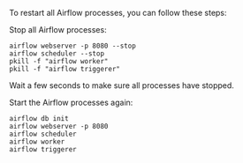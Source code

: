 To restart all Airflow processes, you can follow these steps:

Stop all Airflow processes:

```
airflow webserver -p 8080 --stop
airflow scheduler --stop
pkill -f "airflow worker"
pkill -f "airflow triggerer"
```

Wait a few seconds to make sure all processes have stopped.

Start the Airflow processes again:

```
airflow db init
airflow webserver -p 8080
airflow scheduler
airflow worker
airflow triggerer
```